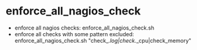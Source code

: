 # enforce_all_nagios_check
- enforce all nagios checks: enforce_all_nagios_check.sh
- enforce all checks with some pattern excluded: enforce_all_nagios_check.sh "check_.*_log|check_.*_cpu|check_memory"
